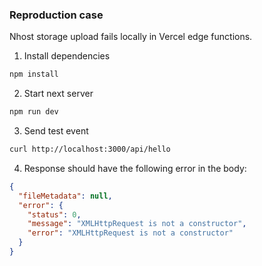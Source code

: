 ### Reproduction case

Nhost storage upload fails locally in Vercel edge functions.

1. Install dependencies

```sh
npm install
```

2. Start next server

```sh
npm run dev
```

3. Send test event

```sh
curl http://localhost:3000/api/hello
```

4. Response should have the following error in the body:

```json
{
  "fileMetadata": null,
  "error": {
    "status": 0,
    "message": "XMLHttpRequest is not a constructor",
    "error": "XMLHttpRequest is not a constructor"
  }
}
```
